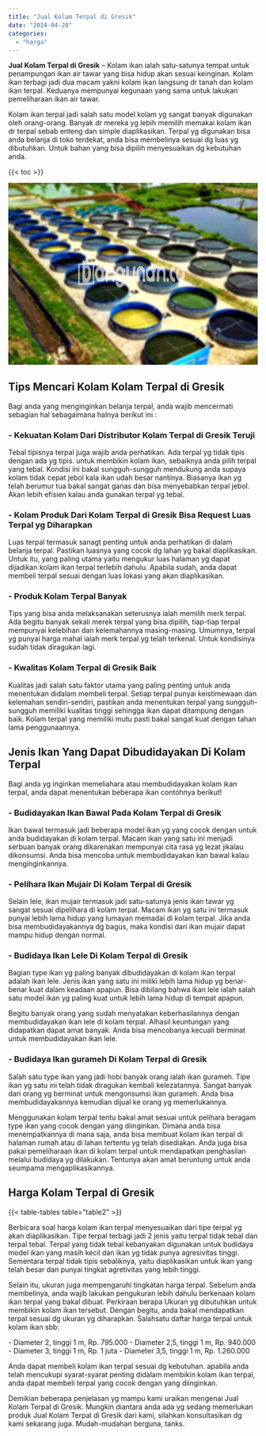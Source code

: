 ```yaml
---
title: "Jual Kolam Terpal di Gresik"
date: "2024-04-28"
categories: 
  - "harga"
---
```


**Jual Kolam Terpal di Gresik** – Kolam ikan ialah satu-satunya tempat untuk penampungan ikan air tawar yang bisa hidup akan sesuai keinginan. Kolam ikan terbagi jadi dua macam yakni kolam ikan langsung dr tanah dan kolam ikan terpal. Keduanya mempunyai kegunaan yang sama untuk lakukan pemeliharaan ikan air tawar.

Kolam ikan terpal jadi salah satu model kolam yg sangat banyak digunakan oleh orang-orang. Banyak dr mereka yg lebih memilih memakai kolam ikan dr terpal sebab enteng dan simple diaplikasikan. Terpal yg digunakan bisa anda belanja di toko terdekat, anda bisa membelinya sesuai dg luas yg dibutuhkan. Untuk bahan yang bisa dipilih menyesuaikan dg kebutuhan anda.

{{< toc >}}

![Jual Kolam Terpal di Gresik](/images/jual-kolam-terpal-33.png)

## Tips Mencari Kolam Kolam Terpal di Gresik

Bagi anda yang menginginkan belanja terpal, anda wajib mencermati sebagian hal sebagaimana halnya berikut ini :

### \- Kekuatan Kolam Dari Distributor Kolam Terpal di Gresik Teruji

Tebal tipisnya terpal juga wajib anda perhatikan. Ada terpal yg tidak tipis dengan ada yg tipis. untuk membikin kolam ikan, sebaiknya anda pilih terpal yang tebal. Kondisi ini bakal sungguh-sungguh mendukung anda supaya kolam tidak cepat jebol kala ikan udah besar nantinya. Biasanya ikan yg telah berumur tua bakal sangat ganas dan bisa menyebabkan terpal jebol. Akan lebih efisien kalau anda gunakan terpal yg tebal.

### \- Kolam Produk Dari Kolam Terpal di Gresik Bisa Request Luas Terpal yg Diharapkan

Luas terpal termasuk sanagt penting untuk anda perhatikan di dalam belanja terpal. Pastikan luasnya yang cocok dg lahan yg bakal diaplikasikan. Untuk itu, yang paling utama yaitu mengukur luas halaman yg dapat dijadikan kolam ikan terpal terlebih dahulu. Apabila sudah, anda dapat membeli terpal sesuai dengan luas lokasi yang akan diaplikasikan.

### \- Produk Kolam Terpal Banyak

Tips yang bisa anda melaksanakan seterusnya ialah memilih merk terpal. Ada begitu banyak sekali merek terpal yang bisa dipilih, tiap-tiap terpal mempunyai kelebihan dan kelemahannya masing-masing. Umumnya, terpal yg punyai harga mahal ialah merk terpal yg telah terkenal. Untuk kondisinya sudah tidak diragukan lagi.

### \- Kwalitas Kolam Terpal di Gresik Baik

Kualitas jadi salah satu faktor utama yang paling penting untuk anda menentukan didalam membeli terpal. Setiap terpal punyai keistimewaan dan kelemahan sendiri-sendiri, pastikan anda menentukan terpal yang sungguh-sungguh memiliki kualitas tinggi sehingga ikan dapat ditampung dengan baik. Kolam terpal yang memiliki mutu pasti bakal sangat kuat dengan tahan lama penggunaannya.

## Jenis Ikan Yang Dapat Dibudidayakan Di Kolam Terpal

Bagi anda yg inginkan memeliahara atau membudidayakan kolam ikan terpal, anda dapat menentukan beberapa ikan contohnya berikut!

### \- Budidayakan Ikan Bawal Pada Kolam Terpal di Gresik

Ikan bawal termasuk jadi beberapa model ikan yg yang cocok dengan untuk anda budidayakan di kolam terpal. Macam ikan yang satu ini menjadi serbuan banyak orang dikarenakan mempunyai cita rasa yg lezat jikalau dikonsumsi. Anda bisa mencoba untuk membudidayakan kan bawal kalau menginginkannya.

### \- Pelihara Ikan Mujair Di Kolam Terpal di Gresik

Selain lele, ikan mujair termasuk jadi satu-satunya jenis ikan tawar yg sangat sesuai dipelihara di kolam terpal. Macam ikan yg satu ini termasuk punyai lebih lama hidup yang lumayan memadai di kolam terpal. Jika anda bisa membudidayakannya dg bagus, maka kondisi dari ikan mujair dapat mampu hidup dengan normal.

### \- Budidaya Ikan Lele Di Kolam Terpal di Gresik

Bagian type ikan yg paling banyak dibudidayakan di kolam ikan terpal adalah ikan lele. Jenis ikan yang satu ini miliki lebih lama hidup yg benar-benar kuat dalam keadaan apapun. Bisa dibilang bahwa ikan lele ialah salah satu model ikan yg paling kuat untuk lebih lama hidup di tempat apapun.

Begitu banyak orang yang sudah menyatakan keberhasilannya dengan membudidayakan ikan lele di kolam terpal. Alhasil keuntungan yang didapatkan dapat amat banyak. Anda bisa mencobanya kecuali berminat untuk membudidayakan ikan lele.

### \- Budidaya Ikan gurameh Di Kolam Terpal di Gresik

Salah satu type ikan yang jadi hobi banyak orang ialah ikan gurameh. Tipe ikan yg satu ini telah tidak diragukan kembali kelezatannya. Sangat banyak dari orang yg berminat untuk mengonsumsi ikan gurameh. Anda bisa membudidayakannya kemudian dijual ke orang yg memerlukannya.

Menggunakan kolam terpal tentu bakal amat sesuai untuk pelihara beragam type ikan yang cocok dengan yang diinginkan. Dimana anda bisa menempatkannya di mana saja, anda bisa membuat kolam ikan terpal di halaman rumah atau di lahan tertentu yg telah disediakan. Anda juga bisa pakai pemeliharaan ikan di kolam terpal untuk mendapatkan penghasilan melalui budidaya yg dilakukan. Tentunya akan amat beruntung untuk anda seumpama mengaplikasikannya.

## Harga Kolam Terpal di Gresik

{{< table-tables table="table2" >}}

Berbicara soal harga kolam ikan terpal menyesuaikan dari tipe terpal yg akan diaplikasikan. Tipe terpal terbagi jadi 2 jenis yaitu terpal tidak tebal dan terpal tebal. Terpal yang tidak tebal kebanyakan digunakan untuk budidaya model ikan yang masih kecil dan ikan yg tidak punya agresivitas tinggi. Sementara terpal tidak tipis sebaliknya, yaitu diaplikasikan untuk ikan yang telah besar dan punyai tingkat agretivitas yang lebih tinggi.

Selain itu, ukuran juga mempengaruhi tingkatan harga terpal. Sebelum anda membelinya, anda wajib lakukan pengukuran lebih dahulu berkenaan kolam ikan terpal yang bakal dibuat. Perkiraan berapa Ukuran yg dibutuhkan untuk membikin kolam ikan tersebut. Dengan begitu, anda bakal mendapatkan terpal sesuai dg ukuran yg diharapkan. Salahsatu daftar harga terpal untuk kolam ikan sbb:

\- Diameter 2, tinggi 1 m, Rp. 795.000 - Diameter 2,5, tinggi 1 m, Rp. 940.000 - Diameter 3, tinggi 1 m, Rp. 1 juta - Diameter 3,5, tinggi 1 m, Rp. 1.260.000

Anda dapat membeli kolam ikan terpal sesuai dg kebutuhan. apabila anda telah mencukupi syarat-syarat penting didalam membikin kolam ikan terpal, anda dapat membeli terpal yang cocok dengan yang diinginkan.

Demikian beberapa penjelasan yg mampu kami uraikan mengenai Jual Kolam Terpal di Gresik. Mungkin diantara anda ada yg sedang memerlukan produk Jual Kolam Terpal di Gresik dari kami, silahkan konsultasikan dg kami sekarang juga. Mudah-mudahan berguna, tanks.
